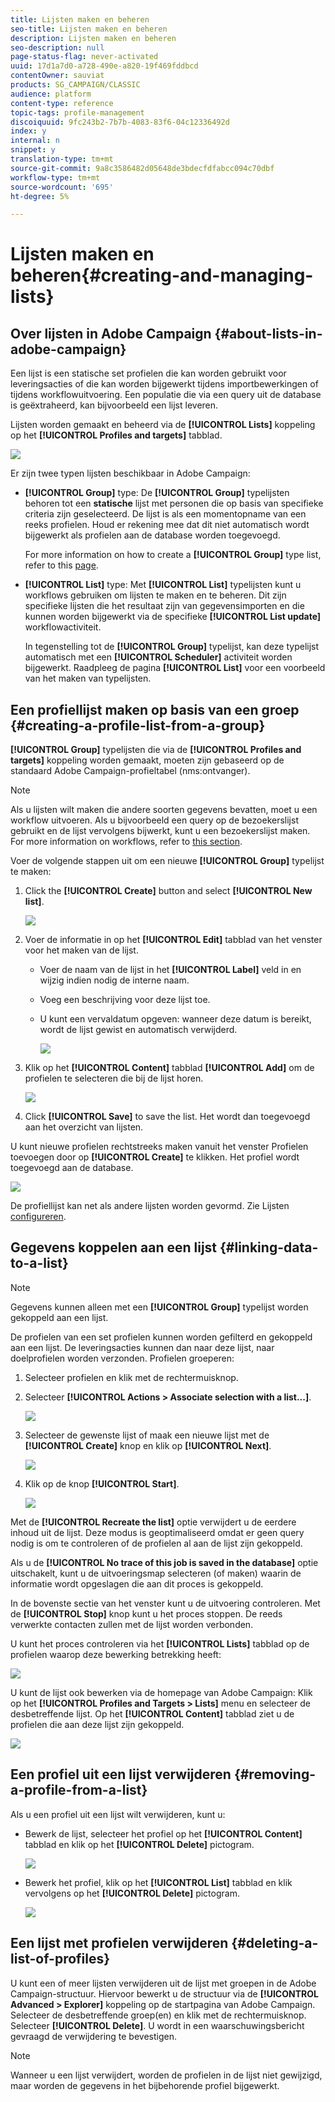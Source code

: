 ```yaml
---
title: Lijsten maken en beheren
seo-title: Lijsten maken en beheren
description: Lijsten maken en beheren
seo-description: null
page-status-flag: never-activated
uuid: 17d1a7d0-a728-490e-a820-19f469fddbcd
contentOwner: sauviat
products: SG_CAMPAIGN/CLASSIC
audience: platform
content-type: reference
topic-tags: profile-management
discoiquuid: 9fc243b2-7b7b-4083-83f6-04c12336492d
index: y
internal: n
snippet: y
translation-type: tm+mt
source-git-commit: 9a8c3586482d05648de3bdecfdfabcc094c70dbf
workflow-type: tm+mt
source-wordcount: '695'
ht-degree: 5%

---
```



# Lijsten maken en beheren{#creating-and-managing-lists}

## Over lijsten in Adobe Campaign {#about-lists-in-adobe-campaign}

Een lijst is een statische set profielen die kan worden gebruikt voor leveringsacties of die kan worden bijgewerkt tijdens importbewerkingen of tijdens workflowuitvoering. Een populatie die via een query uit de database is geëxtraheerd, kan bijvoorbeeld een lijst leveren.



Lijsten worden gemaakt en beheerd via de **[!UICONTROL Lists]** koppeling op het **[!UICONTROL Profiles and targets]** tabblad.

![](assets/s_ncs_user_interface_group_link.png)

Er zijn twee typen lijsten beschikbaar in Adobe Campaign:

* **[!UICONTROL Group]** type: De **[!UICONTROL Group]** typelijsten behoren tot een **statische** lijst met personen die op basis van specifieke criteria zijn geselecteerd. De lijst is als een momentopname van een reeks profielen. Houd er rekening mee dat dit niet automatisch wordt bijgewerkt als profielen aan de database worden toegevoegd.

   For more information on how to create a **[!UICONTROL Group]** type list, refer to this [page](#creating-a-profile-list-from-a-group).

* **[!UICONTROL List]** type: Met **[!UICONTROL List]** typelijsten kunt u workflows gebruiken om lijsten te maken en te beheren. Dit zijn specifieke lijsten die het resultaat zijn van gegevensimporten en die kunnen worden bijgewerkt via de specifieke **[!UICONTROL List update]** workflowactiviteit.

   In tegenstelling tot de **[!UICONTROL Group]** typelijst, kan deze typelijst automatisch met een **[!UICONTROL Scheduler]** activiteit worden bijgewerkt. Raadpleeg de pagina **[!UICONTROL List]** voor een voorbeeld van het maken van [](../../workflow/using/list-update.md)typelijsten.

## Een profiellijst maken op basis van een groep {#creating-a-profile-list-from-a-group}

**[!UICONTROL Group]** typelijsten die via de **[!UICONTROL Profiles and targets]** koppeling worden gemaakt, moeten zijn gebaseerd op de standaard Adobe Campaign-profieltabel (nms:ontvanger).

>[!NOTE]
>
>Als u lijsten wilt maken die andere soorten gegevens bevatten, moet u een workflow uitvoeren. Als u bijvoorbeeld een query op de bezoekerslijst gebruikt en de lijst vervolgens bijwerkt, kunt u een bezoekerslijst maken. For more information on workflows, refer to [this section](../../workflow/using/about-workflows.md).

Voer de volgende stappen uit om een nieuwe **[!UICONTROL Group]** typelijst te maken:

1. Click the **[!UICONTROL Create]** button and select **[!UICONTROL New list]**.

   ![](assets/s_ncs_user_new_group.png)

1. Voer de informatie in op het **[!UICONTROL Edit]** tabblad van het venster voor het maken van de lijst.

   * Voer de naam van de lijst in het **[!UICONTROL Label]** veld in en wijzig indien nodig de interne naam.
   * Voeg een beschrijving voor deze lijst toe.
   * U kunt een vervaldatum opgeven: wanneer deze datum is bereikt, wordt de lijst gewist en automatisch verwijderd.

      ![](assets/list_expiration_date.png)

1. Klik op het **[!UICONTROL Content]** tabblad **[!UICONTROL Add]** om de profielen te selecteren die bij de lijst horen.

   ![](assets/s_ncs_user_add_group.png)

1. Click **[!UICONTROL Save]** to save the list. Het wordt dan toegevoegd aan het overzicht van lijsten.

U kunt nieuwe profielen rechtstreeks maken vanuit het venster Profielen toevoegen door op **[!UICONTROL Create]** te klikken. Het profiel wordt toegevoegd aan de database.

![](assets/s_ncs_user_new_recipient_from_group.png)

De profiellijst kan net als andere lijsten worden gevormd. Zie Lijsten [configureren](../../platform/using/adobe-campaign-workspace.md#configuring-lists).

## Gegevens koppelen aan een lijst {#linking-data-to-a-list}

>[!NOTE]
>
>Gegevens kunnen alleen met een **[!UICONTROL Group]** typelijst worden gekoppeld aan een lijst.

De profielen van een set profielen kunnen worden gefilterd en gekoppeld aan een lijst. De leveringsacties kunnen dan naar deze lijst, naar doelprofielen worden verzonden. Profielen groeperen:

1. Selecteer profielen en klik met de rechtermuisknop.
1. Selecteer **[!UICONTROL Actions > Associate selection with a list...]**.

   ![](assets/s_ncs_user_add_selection_to_group.png)

1. Selecteer de gewenste lijst of maak een nieuwe lijst met de **[!UICONTROL Create]** knop en klik op **[!UICONTROL Next]**.

   ![](assets/s_ncs_user_add_selection_to_group_2.png)

1. Klik op de knop **[!UICONTROL Start]**.

   ![](assets/s_ncs_user_add_selection_to_group_3.png)

Met de **[!UICONTROL Recreate the list]** optie verwijdert u de eerdere inhoud uit de lijst. Deze modus is geoptimaliseerd omdat er geen query nodig is om te controleren of de profielen al aan de lijst zijn gekoppeld.

Als u de **[!UICONTROL No trace of this job is saved in the database]** optie uitschakelt, kunt u de uitvoeringsmap selecteren (of maken) waarin de informatie wordt opgeslagen die aan dit proces is gekoppeld.

In de bovenste sectie van het venster kunt u de uitvoering controleren. Met de **[!UICONTROL Stop]** knop kunt u het proces stoppen. De reeds verwerkte contacten zullen met de lijst worden verbonden.

U kunt het proces controleren via het **[!UICONTROL Lists]** tabblad op de profielen waarop deze bewerking betrekking heeft:

![](assets/s_ncs_user_add_selection_to_group_4.png)

U kunt de lijst ook bewerken via de homepage van Adobe Campaign: Klik op het **[!UICONTROL Profiles and Targets > Lists]** menu en selecteer de desbetreffende lijst. Op het **[!UICONTROL Content]** tabblad ziet u de profielen die aan deze lijst zijn gekoppeld.

![](assets/s_ncs_user_add_selection_to_group_5.png)

## Een profiel uit een lijst verwijderen {#removing-a-profile-from-a-list}

Als u een profiel uit een lijst wilt verwijderen, kunt u:

* Bewerk de lijst, selecteer het profiel op het **[!UICONTROL Content]** tabblad en klik op het **[!UICONTROL Delete]** pictogram.

   ![](assets/list_remove_a_recipient.png)

* Bewerk het profiel, klik op het **[!UICONTROL List]** tabblad en klik vervolgens op het **[!UICONTROL Delete]** pictogram.

   ![](assets/recipient_remove_a_list.png)

## Een lijst met profielen verwijderen {#deleting-a-list-of-profiles}

U kunt een of meer lijsten verwijderen uit de lijst met groepen in de Adobe Campaign-structuur. Hiervoor bewerkt u de structuur via de **[!UICONTROL Advanced > Explorer]** koppeling op de startpagina van Adobe Campaign. Selecteer de desbetreffende groep(en) en klik met de rechtermuisknop. Selecteer **[!UICONTROL Delete]**. U wordt in een waarschuwingsbericht gevraagd de verwijdering te bevestigen.

>[!NOTE]
>
>Wanneer u een lijst verwijdert, worden de profielen in de lijst niet gewijzigd, maar worden de gegevens in het bijbehorende profiel bijgewerkt.

